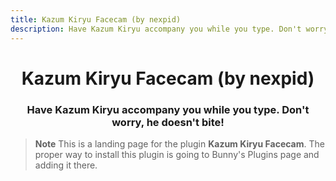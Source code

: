 ```yaml
---
title: Kazum Kiryu Facecam (by nexpid)
description: Have Kazum Kiryu accompany you while you type. Don't worry, he doesn't bite!
---
```


<!--
  * This file was autogenerated
  * If you want to change anything, do so in the build.mjs script
  * https://github.com/nexpid/BunnyPlugins/edit/dev/scripts/build.mjs
-->

<div align="center">
    <h1>Kazum Kiryu Facecam (by nexpid)</h1>
    <h3>Have Kazum Kiryu accompany you while you type. Don't worry, he doesn't bite!</h3>
</div>

> **Note**
> This is a landing page for the plugin **Kazum Kiryu Facecam**. The proper way to install this plugin is going to Bunny's Plugins page and adding it there.
